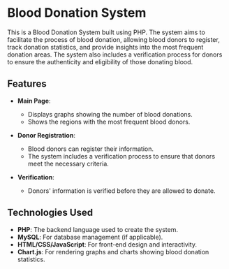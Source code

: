 # Blood Donation System

This is a Blood Donation System built using PHP. The system aims to facilitate the process of blood donation, allowing blood donors to register, track donation statistics, and provide insights into the most frequent donation areas. The system also includes a verification process for donors to ensure the authenticity and eligibility of those donating blood.

## Features

- **Main Page**:
  - Displays graphs showing the number of blood donations.
  - Shows the regions with the most frequent blood donors.
  
- **Donor Registration**:
  - Blood donors can register their information.
  - The system includes a verification process to ensure that donors meet the necessary criteria.

- **Verification**:
  - Donors' information is verified before they are allowed to donate.

## Technologies Used

- **PHP**: The backend language used to create the system.
- **MySQL**: For database management (if applicable).
- **HTML/CSS/JavaScript**: For front-end design and interactivity.
- **Chart.js**: For rendering graphs and charts showing blood donation statistics.
